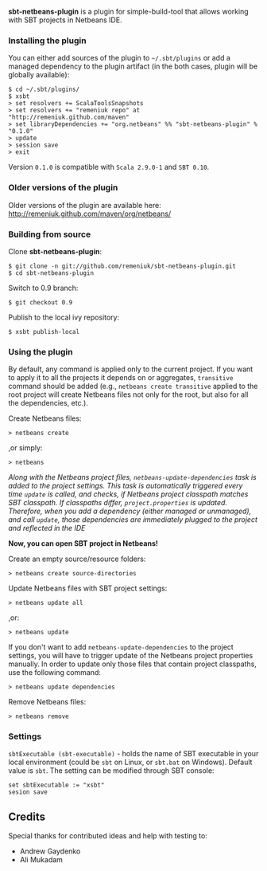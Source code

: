 **sbt-netbeans-plugin** is a plugin for simple-build-tool that allows working with SBT projects in Netbeans IDE.

### Installing the plugin

You can either add sources of the plugin to `~/.sbt/plugins` or add a managed dependency to the plugin artifact (in the both cases, plugin will be globally available):

    $ cd ~/.sbt/plugins/
    $ xsbt
    > set resolvers += ScalaToolsSnapshots
    > set resolvers += "remeniuk repo" at "http://remeniuk.github.com/maven" 
    > set libraryDependencies += "org.netbeans" %% "sbt-netbeans-plugin" % "0.1.0"
    > update
    > session save
    > exit

Version `0.1.0` is compatible with `Scala 2.9.0-1` and `SBT 0.10`.

### Older versions of the plugin

Older versions of the plugin are available here: http://remeniuk.github.com/maven/org/netbeans/

### Building from source

Clone **sbt-netbeans-plugin**:

    $ git clone -n git://github.com/remeniuk/sbt-netbeans-plugin.git
    $ cd sbt-netbeans-plugin

Switch to 0.9 branch:

    $ git checkout 0.9

Publish to the local ivy repository:

    $ xsbt publish-local

### Using the plugin

By default, any command is applied only to the current project. If you want to apply it to all the projects it depends on or aggregates, `transitive` command should be added (e.g., `netbeans create transitive` applied to the root project will create Netbeans files not only for the root, but also for all the dependencies, etc.).

Create Netbeans files:

    > netbeans create

,or simply:

    > netbeans

*Along with the Netbeans project files, `netbeans-update-dependencies` task is added to the project settings. This task is automatically triggered every time `update` is called, and checks, if Netbeans project classpath matches SBT classpath. If classpaths differ, `project.properties` is updated. Therefore, when you add a dependency (either managed or unmanaged), and call `update`, those dependencies are immediately plugged to the project and reflected in the IDE*

**Now, you can open SBT project in Netbeans!**

Create an empty source/resource folders:

    > netbeans create source-directories

Update Netbeans files with SBT project settings:

    > netbeans update all

,or:

    > netbeans update

If you don't want to add `netbeans-update-dependencies` to the project settings, you will have to trigger update of the Netbeans project properties manually. In order to update only those files that contain project classpaths, use the following command:

    > netbeans update dependencies

Remove Netbeans files:

    > netbeans remove

### Settings

`sbtExecutable (sbt-executable)` - holds the name of SBT executable in your local environment (could be `sbt` on Linux, or `sbt.bat` on Windows). Default value is `sbt`. The setting can be modified through SBT console:

    set sbtExecutable := "xsbt"  
    sesion save

## Credits

Special thanks for contributed ideas and help with testing to:

* Andrew Gaydenko
* Ali Mukadam
